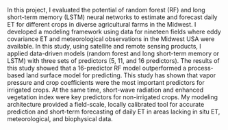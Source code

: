 In this project, I evaluated the potential of random forest (RF) and long short-term memory (LSTM) neural networks to estimate and forecast daily ET for different crops in diverse agricultural farms in the Midwest. I developed a modeling framework using data for nineteen fields where eddy covariance ET and meteorological observations in the Midwest USA were available. In this study, using satellite and remote sensing products, I applied data-driven models (random forest and long short-term memory or LSTM) with three sets of predictors (5, 11, and 16 predictors). The results of this study showed that a 16-predictor RF model outperformed a process-based land surface model for predicting. This study has shown that vapor pressure and crop coefficients were the most important predictors for irrigated crops. At the same time, short-wave radiation and enhanced vegetation index were key predictors for non-irrigated crops. My modeling architecture provided a field-scale, locally calibrated tool for accurate prediction and short-term forecasting of daily ET in areas lacking in situ ET, meteorological, and biophysical data.                      

